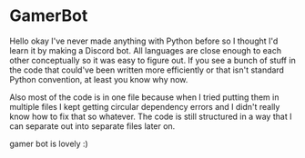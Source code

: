 # GamerBot  
  
Hello okay I've never made anything with Python before so I thought I'd learn it by making a Discord bot. All languages are close enough to each other conceptually so it was easy to figure out. If you see a bunch of stuff in the code that could've been written more efficiently or that isn't standard Python convention, at least you know why now.  
  
Also most of the code is in one file because when I tried putting them in multiple files I kept getting circular dependency errors and I didn't really know how to fix that so whatever. The code is still structured in a way that I can separate out into separate files later on.

gamer bot is lovely :)
